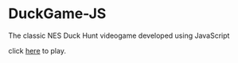 # DuckGame-JS
The classic NES Duck Hunt videogame developed using JavaScript

click [here](https://manudequevedo.github.io/DuckGame-JS/) to play.
